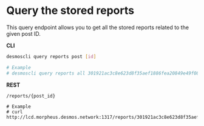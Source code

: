 # Query the stored reports
This query endpoint allows you to get all the stored reports related to the given
post ID. 

**CLI**
```bash
desmoscli query reports post [id]

# Example
# desmoscli query reports all 301921ac3c8e623d8f35aef1886fea20849e49f08ec8ddfdd9b96feaf0c4fd15
```

**REST**
```
/reports/{post_id}

# Example
# curl http://lcd.morpheus.desmos.network:1317/reports/301921ac3c8e623d8f35aef1886fea20849e49f08ec8ddfdd9b96feaf0c4fd15
```